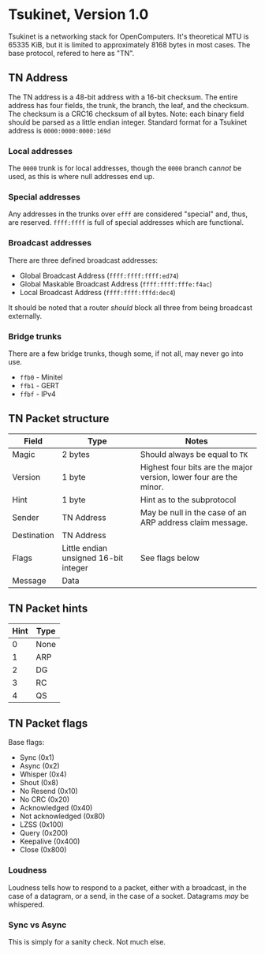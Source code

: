 # Tsukinet, Version 1.0
Tsukinet is a networking stack for OpenComputers. It's theoretical MTU is 65335 KiB, but it is limited to approximately 8168 bytes in most cases.
The base protocol, refered to here as "TN".

## TN Address
The TN address is a 48-bit address with a 16-bit checksum. The entire address has four fields, the trunk, the branch, the leaf, and the checksum. The checksum is a CRC16 checksum of all bytes. Note: each binary field should be parsed as a little endian integer. Standard format for a Tsukinet address is `0000:0000:0000:169d`

### Local addresses
The `0000` trunk is for local addresses, though the `0000` branch can*not* be used, as this is where null addresses end up.

### Special addresses
Any addresses in the trunks over `efff` are considered "special" and, thus, are reserved.
`ffff:ffff` is full of special addresses which are functional.

### Broadcast addresses
There are three defined broadcast addresses:
* Global Broadcast Address (`ffff:ffff:ffff:ed74`)
* Global Maskable Broadcast Address (`ffff:ffff:fffe:f4ac`)
* Local Broadcast Address (`ffff:ffff:fffd:dec4`)

It should be noted that a router *should* block all three from being broadcast externally.

### Bridge trunks
There are a few bridge trunks, though some, if not all, may never go into use.
* `ffb0` - Minitel
* `ffb1` - GERT
* `ffbf` - IPv4

## TN Packet structure
| Field | Type | Notes |
| --- | --- | --- |
| Magic | 2 bytes | Should always be equal to `TK` |
| Version | 1 byte | Highest four bits are the major version, lower four are the minor. |
| Hint | 1 byte | Hint as to the subprotocol |
| Sender | TN Address | May be null in the case of an ARP address claim message. |
| Destination | TN Address | |
| Flags | Little endian unsigned 16-bit integer | See flags below |
| Message | Data | |

## TN Packet hints
| Hint | Type |
| --- | --- |
| 0 | None |
| 1 | ARP |
| 2 | DG |
| 3 | RC |
| 4 | QS |

## TN Packet flags
Base flags:
* Sync (0x1)
* Async (0x2)
* Whisper (0x4)
* Shout (0x8)
* No Resend (0x10)
* No CRC (0x20)
* Acknowledged (0x40)
* Not acknowledged (0x80)
* LZSS (0x100)
* Query (0x200)
* Keepalive (0x400)
* Close (0x800)

### Loudness
Loudness tells how to respond to a packet, either with a broadcast, in the case of a datagram, or a send, in the case of a socket. Datagrams *may* be whispered.

### Sync vs Async
This is simply for a sanity check. Not much else.

